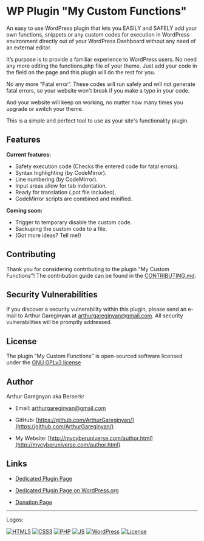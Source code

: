 # WP Plugin "My Custom Functions"

An easy to use WordPress plugin that lets you EASILY and SAFELY add your own functions, snippets or any custom codes for execution in WordPress environment directly out of your WordPress Dashboard without any need of an external editor.

It’s purpose is to provide a familiar experience to WordPress users. No need any more editing the functions.php file of your theme. Just add your code in the field on the page and this plugin will do the rest for you.

No any more “Fatal error”. These codes will run safely and will not generate fatal errors, so your website won't break if you make a typo in your code.

And your website will keep on working, no matter how many times you upgrade or switch your theme.

This is a simple and perfect tool to use as your site's functionality plugin.


## Features

**Current features:**

* Safety execution code (Checks the entered code for fatal errors).
* Syntax highlighting (by CodeMirror).
* Line numbering (by CodeMirror).
* Input areas allow for tab indentation.
* Ready for translation (.pot file included).
* CodeMirror scripts are combined and minified.

**Coming soon:**

* Trigger to temporary disable the custom code.
* Backuping the custom code to a file.
* (Got more ideas? Tell me!)


## Contributing

Thank you for considering contributing to the plugin "My Custom Functions"! The contribution guide can be found in the [CONTRIBUTING.md](https://github.com/ArthurGareginyan/my-custom-functions/blob/master/CONTRIBUTING.md).


## Security Vulnerabilities

If you discover a security vulnerability within this plugin, please send an e-mail to Arthur Gareginyan at arthurgareginyan@gmail.com. All security vulnerabilities will be promptly addressed.


## License

The plugin "My Custom Functions" is open-sourced software licensed under the [GNU GPLv3 license](http://www.gnu.org/licenses/gpl-3.0.html)


## Author

Arthur Garegnyan aka Berserkr

* Email: arthurgareginyan@gmail.com

* GitHub: [https://github.com/ArthurGareginyan/](https://github.com/ArthurGareginyan/)

* My Website: [http://mycyberuniverse.com/author.html](http://mycyberuniverse.com/author.html)


## Links

* [Dedicated Plugin Page](http://mycyberuniverse.com/my_programs/wp-plugin-my-custom-functions.html)

* [Dedicated Plugin Page on WordPress.org](https://wordpress.org/plugins/my-custom-functions/)

* [Donation Page](http://mycyberuniverse.com/donate.html)


---
Logos:

[![HTML5](https://cdn4.iconfinder.com/data/icons/flat-brand-logo-2/512/html5-64.png)]()
[![CSS3](https://cdn4.iconfinder.com/data/icons/flat-brand-logo-2/512/css3-64.png)]()
[![PHP](http://php.net/images/logos/php-med-trans-light.gif)]()
[![JS](https://upload.wikimedia.org/wikipedia/commons/3/34/Javascript_icon.svg)]()
[![WordPress](https://cdn2.iconfinder.com/data/icons/publicons/64/wordpress-64.png)](https://wordpress.org)
[![License](http://www.gnu.org/graphics/gplv3-127x51.png)](http://www.gnu.org/licenses/gpl-3.0.html)